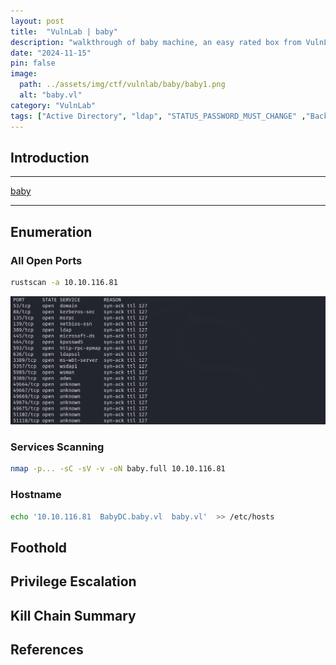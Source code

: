 ```yaml
---
layout: post
title:  "VulnLab | baby"
description: "walkthrough of baby machine, an easy rated box from VulnLab"
date: "2024-11-15"
pin: false
image:
  path: ../assets/img/ctf/vulnlab/baby/baby1.png
  alt: "baby.vl"
category: "VulnLab"
tags: ["Active Directory", "ldap", "STATUS_PASSWORD_MUST_CHANGE" ,"Backup Operators"]
---
```


## Introduction
------------------------------------------------------------------------------------------
[baby](https://www.vulnlab.com/machines)

------------------------------------------------------------------------------------------

## Enumeration
### All Open Ports
```bash
rustscan -a 10.10.116.81
```
![rustscan](./assets/img/ctf/vulnlab/baby/baby2.png)

### Services Scanning
```bash
nmap -p... -sC -sV -v -oN baby.full 10.10.116.81
```
### Hostname
```bash
echo '10.10.116.81  BabyDC.baby.vl  baby.vl'  >> /etc/hosts
```

## Foothold



## Privilege Escalation



## Kill Chain Summary



## References
